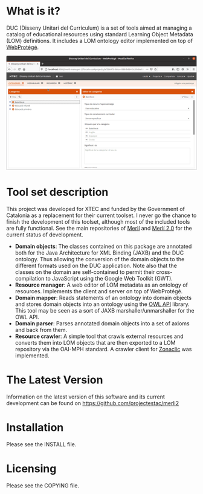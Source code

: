 What is it?
===========

DUC (Disseny Unitari del Currículum) is a set of tools aimed at managing a catalog of educational resources using standard Learning Object Metadata (LOM) definitions. It includes a LOM ontology editor implemented on top of [WebProtégé](https://github.com/protegeproject/webprotege).

![Demo](https://raw.githubusercontent.com/joansalasoler/assets/master/demos/merli-2.0.gif)

Tool set description
====================

This project was developed for XTEC and funded by the Government of Catalonia as a replacement for their current toolset. I never go the chance to finish the development of this toolset, although most of the included tools are fully functional. See the main repositories of [Merlí](https://github.com/projectestac/merli) and [Merlí 2.0](https://github.com/projectestac/merli2) for the current status of development.

* **Domain objects**: The classes contained on this package are annotated both for the Java Architecture for XML Binding (JAXB) and the DUC ontology. Thus allowing the conversion of the domain objects to the different formats used on the DUC application. Note also that the classes on the domain are self-contained to permit their cross-compilation to JavaScript using the Google Web Toolkit (GWT).
* **Resource manager**: A web editor of LOM metadata as an ontology of resources. Implements the client and server on top of WebProtégé.
* **Domain mapper**: Reads statements of an ontology into domain objects and stores domain objects into an ontology using the [OWL API](https://github.com/owlcs/owlapi) library. This tool may be seen as a sort of JAXB marshaller/unmarshaller for the OWL API.
* **Domain parser**: Parses annotated domain objects into a set of axioms and back from them.
* **Resource crawler**: A simple tool that crawls external resources and converts them into LOM objects that are then exported to a LOM repository via the OAI-MPH standard. A crawler client for [Zonaclic](https://github.com/projectestac/zonaclic) was implemented.

The Latest Version
==================

Information on the latest version of this software and its current
development can be found on https://github.com/projectestac/merli2

Installation
============

Please see the INSTALL file.

Licensing
=========

Please see the COPYING file.
